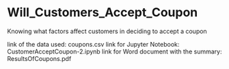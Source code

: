 # Will_Customers_Accept_Coupon
Knowing what factors affect customers in deciding to accept a coupon

link of the data used: coupons.csv
link for Jupyter Notebook: CustomerAcceptCoupon-2.ipynb
link for Word document with the summary: ResultsOfCoupons.pdf
